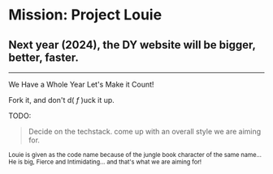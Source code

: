 # Mission: Project Louie

## Next year (2024), the DY website will be bigger, better, faster.
<hr>

We Have a Whole Year Let's Make it Count!

Fork it, and don't d( _f_ )uck it up.


TODO:
> Decide on the techstack.
> come up with an overall style we are aiming for.


<sub>Louie is given as the code name because of the jungle book character of the same name... He is big, Fierce and Intimidating... and that's what we are aiming for!</sub>
